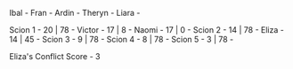 Ibal -
Fran -
Ardin -
Theryn -
Liara -

Scion 1 - 20 | 78 -
Victor - 17 | 8 -
Naomi - 17 | 0 -
Scion 2 - 14 | 78 -
Eliza - 14 | 45 -
Scion 3 - 9 | 78 -
Scion 4 - 8 | 78 -
Scion 5 - 3 | 78 -

Eliza's Conflict Score - 3
